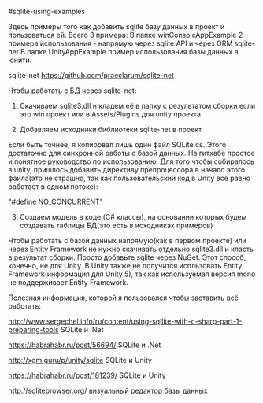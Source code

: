 #sqlite-using-examples

Здесь примеры того как добавить sqlite базу данных в проект и пользоваться ей. Всего 3 примера:
В папке winConsoleAppExample 2 примера использования - напрямую через sqlite API и через ORM sqlite-net
В папке UnityAppExample пример использования базы данных в юнити.

sqlite-net
https://github.com/praeclarum/sqlite-net

Чтобы работать с БД через sqlite-net:

1) Скачиваем sqlite3.dll и кладем её в папку с результатом сборки если это win проект или в Assets/Plugins для unity проекта.

2) Добавляем исходники библиотеки sqlite-net в проект.

Если быть точнее, я копировал лишь один файл SQLite.cs. 
Этого достаточно для синхронной работы с базой данных. На гитхабе простое и понятное руководство по использованию.
Для того чтобы собиралось в unity, пришлось добавить директиву препроцессора в начало этого файла(это не страшно, 
так как пользовательский код в Unity всё равно работает в одном потоке):

"#define NO_CONCURRENT"

3) Создаем модель в коде (C# классы), на основании которых будем создавать таблицы БД(это есть в исходниках примеров)

Чтобы работать с базой данных напрямую(как в первом проекте) или через Entity Framework не нужно скачивать отдельно sqlite3.dll
и класть в результат сборки. Просто добавьте sqlite через NuGet. Этот способ, конечно, не для Unity. В Unity также не получится 
испльзовать Entity Framework(информация для Unity 5), так как используемая версия mono не поддерживает Entity Framework.

Полезная информация, которой я пользовался чтобы заставить всё работать:

http://www.sergechel.info/ru/content/using-sqllite-with-c-sharp-part-1-preparing-tools SQLite и .Net

https://habrahabr.ru/post/56694/                      SQLite и .Net

http://xgm.guru/p/unity/sqlite                        SQLite и Unity

https://habrahabr.ru/post/181239/                     SQLite и Unity

http://sqlitebrowser.org/                             визуальный редактор базы данных

